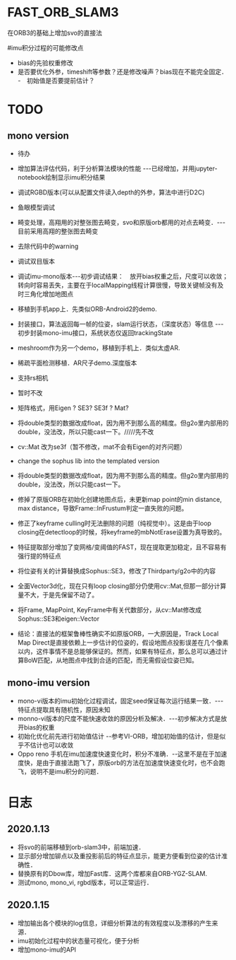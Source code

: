 # FAST_ORB_SLAM3
在ORB3的基础上增加svo的直接法


#imu积分过程的可能修改点
- bias的先验权重修改
- 是否要优化外参，timeshift等参数？还是修改噪声？bias现在不能完全固定．
-　初始值是否要提前估计？










# TODO
## mono version
- 待办
- 增加算法评估代码，利于分析算法模块的性能 ---已经增加，并用jupyter-notebook绘制显示imu积分结果
- 调试RGBD版本(可以从配置文件读入depth的外参，算法中进行D2C)
- 鱼眼模型调试
- 畸变处理，高翔用的对整张图去畸变，svo和原版orb都用的对点去畸变．---目前采用高翔的整张图去畸变
- 去除代码中的warning
- 调试双目版本
- 调试imu-mono版本---初步调试结果：　放开bias权重之后，尺度可以收敛；转向时容易丢失，主要在于localMapping线程计算很慢，导致关键帧没有及时三角化增加地图点
- 移植到手机app上．先类似ORB-Android2的demo.
- 封装接口，算法返回每一帧的位姿，slam运行状态，（深度状态）等信息 ---初步封装mono-imu接口，系统状态仅返回trackingState
- meshroom作为另一个demo，移植到手机上．类似太虚AR.
- 稀疏平面检测移植．AR尺子demo.深度版本
- 支持rs相机



- 暂时不改
- 矩阵格式，用Eigen ? SE3? SE3f ? Mat?
- 将double类型的数据改成float，因为用不到那么高的精度。但g2o里内部用的double，没法改，所以只能cast一下。/////先不改



- cv::Mat 改为se3f（暂不修改，mat不会有Eigen的对齐问题）
- change the sophus lib into the templated version
- 将double类型的数据改成float，因为用不到那么高的精度。但g2o里内部用的double，没法改，所以只能cast一下。
- 修掉了原版ORB在初始化创建地图点后，未更新map point的min distance, max distance，导致Frame::InFrustum判定一直失败的问题。
- 修正了keyframe culling时无法删除的问题（纯视觉中）。这是由于loop closing在detectloop的时候，将keyframe的mbNotErase设置为真导致的。
- 特征提取部分增加了变网格/变阈值的FAST，现在提取更加稳定，且不容易有强行提的特征点
- 将位姿有关的计算替换成Sophus::SE3，修改了Thirdparty/g2o中的内容
- 全面Vector3d化，现在只有loop closing部分仍使用cv::Mat,但那一部分计算量不大，于是先保留不动了。
- 将Frame, MapPoint, KeyFrame中有关代数部分，从cv::Mat修改成Sophus::SE3和eigen::Vector



- 结论：直接法的框架鲁棒性确实不如原版ORB，一大原因是，Track Local Map Direct是直接依赖上一步估计的位姿的，假设地图点投影误差在几个像素以内，这件事情不是总能够保证的。然而，如果有特征点，那么总可以通过计算BoW匹配，从地图点中找到合适的匹配，而无需假设位姿已知。


## mono-imu version
- mono-vi版本的imu初始化过程调试，固定seed保证每次运行结果一致．---特征点提取具有随机性，原因未知
- monno-vi版本的尺度不能快速收敛的原因分析及解决．---初步解决方式是放开bias的权重
- 初始化优化前先进行初始值估计 --参考VI-ORB，增加初始值的估计，但是似乎不估计也可以收敛
- Oppo reno 手机在imu加速度快速变化时，积分不准确．--这里不是在于加速度快，是由于直接法跑飞了，原版orb的方法在加速度快速变化时，也不会跑飞，说明不是imu积分的问题．


# 日志
## 2020.1.13
- 将svo的前端移植到orb-slam3中，前端加速．
- 显示部分增加铆点以及重投影前后的特征点显示，能更方便看到位姿的估计准确性．
- 替换原有的Dbow库，增加Fast库．这两个库都来自ORB-YGZ-SLAM.
- 测试mono, mono_vi, rgbd版本，可以正常运行．
## 2020.1.15
- 增加输出各个模块的log信息，详细分析算法的有效程度以及漂移的产生来源．
- imu初始化过程中的状态量可视化，便于分析
- 增加mono-imu的API


